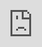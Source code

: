 ```yaml
---
layout: archive
title: "CV"
permalink: /cv/
author_profile: true
---
```


Download <a href="https://robbiemparks.github.io/files/RobbieParksCV20200408.pdf" target="_blank">CV</a>

<html><iframe src="https://robbiemparks.github.io/files/RobbieParksCV20200408.pdf" frameborder="0"
    style="position:absolute;top:0;left:0;width:100%;height:100%;"></iframe></html>
